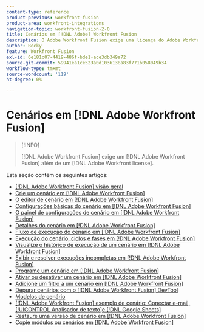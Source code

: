 ```yaml
---
content-type: reference
product-previous: workfront-fusion
product-area: workfront-integrations
navigation-topic: workfront-fusion-2-0
title: Cenários em [!DNL Adobe] Workfront Fusion
description: O Adobe Workfront Fusion exige uma licença do Adobe Workfront Fusion além de uma licença da Adobe Workfront.
author: Becky
feature: Workfront Fusion
exl-id: 6e181c07-4419-486f-bde1-ace3db349a72
source-git-commit: 59941ea1ce523a0d1036138a83f771b058049b34
workflow-type: tm+mt
source-wordcount: '119'
ht-degree: 0%

---
```


# Cenários em [!DNL Adobe Workfront Fusion]

>[!INFO]
>
>[!DNL Adobe Workfront Fusion] exige um [!DNL Adobe Workfront Fusion] além de um [!DNL Adobe Workfront license].

Esta seção contém os seguintes artigos:

* [[!DNL Adobe Workfront Fusion] visão geral](../../workfront-fusion/scenarios/scenario-overview.md)
* [Crie um cenário em [!DNL Adobe Workfront Fusion]](../../workfront-fusion/scenarios/create-a-scenario.md)
* [O editor de cenário em [!DNL Adobe Workfront Fusion]](../../workfront-fusion/scenarios/scenario-editor.md)
* [Configurações básicas do cenário em [!DNL Adobe Workfront Fusion]](../../workfront-fusion/scenarios/basic-scenario-settings.md)
* [O painel de configurações de cenário em [!DNL Adobe Workfront Fusion]](../../workfront-fusion/scenarios/scenario-settings-panel.md)
* [Detalhes do cenário em [!DNL Adobe Workfront Fusion]](../../workfront-fusion/scenarios/scenario-detail.md)
* [Fluxo de execução do cenário em [!DNL Adobe Workfront Fusion]](../../workfront-fusion/scenarios/scenario-execution-flow.md)
* [Execução do cenário, ciclos e fases em [!DNL Adobe Workfront Fusion]](../../workfront-fusion/scenarios/scenario-execution-cycles-phases.md)
* [Visualize o histórico de execução de um cenário em [!DNL Adobe Workfront Fusion]](../../workfront-fusion/scenarios/view-scenario-execution-history.md)
* [Exibir e resolver execuções incompletas em [!DNL Adobe Workfront Fusion]](../../workfront-fusion/scenarios/view-and-resolve-incomplete-executions.md)
* [Programe um cenário em [!DNL Adobe Workfront Fusion]](../../workfront-fusion/scenarios/schedule-a-scenario.md)
* [Ativar ou desativar um cenário em [!DNL Adobe Workfront Fusion]](../../workfront-fusion/scenarios/activate-or-inactivate-scenario.md)
* [Adicione um filtro a um cenário em [!DNL Adobe Workfront Fusion]](../../workfront-fusion/scenarios/add-a-filter-to-a-scenario.md)
* [Depurar cenários com o [!DNL Adobe Workfront Fusion] DevTool](../../workfront-fusion/scenarios/debug-scenarios-with-dev-tool.md)
* [Modelos de cenário](../../workfront-fusion/scenarios/templates/fusion-templates.md)
* [[!DNL Adobe Workfront Fusion] exemplo de cenário: Conectar e-mail, [!UICONTROL Analisador de texto]e [!DNL Google Sheets]](../../workfront-fusion/scenarios/example-connect-email-text-parser-gsheets.md)
* [Restaure uma versão de cenário em [!DNL Adobe Workfront Fusion]](../../workfront-fusion/scenarios/restore-a-scenario-version.md)
* [Copie módulos ou cenários em [!DNL Adobe Workfront Fusion]](../../workfront-fusion/scenarios/copy-modules-or-scenarios.md)
